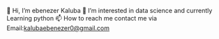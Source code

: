 👋 Hi, I’m ebenezer Kaluba
👀 I’m interested in data science and currently Learning python
📫 How to reach me contact me via
Email:kalubaebenezer0@gmail.com

